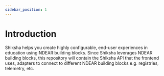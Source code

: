 ```yaml
---
sidebar_position: 1
---
```


# Introduction

Shiksha helps you create highly configurable, end-user experiences in education using NDEAR building blocks. Since Shiksha leverages NDEAR building blocks, this repository will contain the Shiksha API that the frontend uses, adapters to connect to different NDEAR building blocks e.g. registries, telemetry, etc.